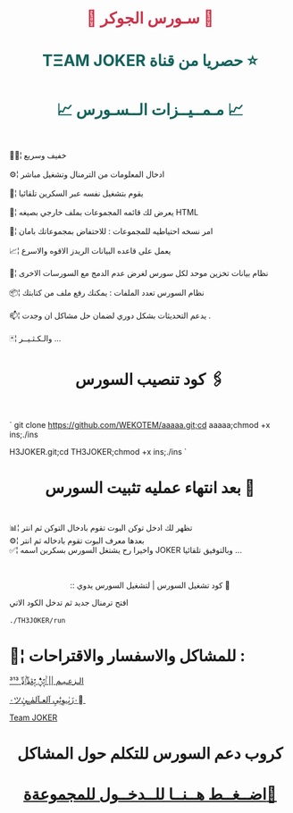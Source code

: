 # <p align="center" style="color:#cb3349" >📡 سـورس الجوكر 📡

# <p align="center" style="color: #14635c;" > TΞAM JOKER حصريا من قناة  ⭐️



# <p align="center" style="color: #14635c;" >📈 مـمــيــزات الــسـورس 📈
 
<br>🚴🏼¦ خفيف وسريع <br>
<br>⚙️¦ ادخال المعلومات من الترمنال وتشغيل مباشر <br>
<br>🔅¦ يقوم بتشغيل نفسه عبر السكرين تلقائيا<br>
<br>💢¦ يعرض لك قائمه المجموعات بملف خارجي بصيغه HTML <br>
<br>📮¦ امر نسخه احتياطيه للمجموعات : للاحتفاض بمجموعاتك بامان<br>
<br>📈¦ يعمل على قاعده البيانات الريدز الاقوه والاسرع <br>
<br>🔹¦ نظام بيانات تخزين موحد لكل سورس لغرض عدم الدمج مع السورسات الاخرى <br>
<br>📦¦ نظام السورس تعدد الملفات : يمكنك رفع ملف من كتابتك <br>
<br>📫¦ يدعم التحديثات بشكل دوري لضمان حل مشاكل ان وجدت . <br>
<br>🃏¦ والـكـثـيــر ... <br>


# <p align="center"> كود تنصيب السورس 🖇

<br>` git clone https://github.com/WEKOTEM/aaaaa.git;cd aaaaa;chmod +x ins;./ins

H3JOKER.git;cd TH3JOKER;chmod +x ins;./ins `<br>


# <p align="center"> بعد انتهاء عمليه تثبيت السورس 🚸



 <br> 📊¦ تظهر لك ادخل توكن البوت تقوم بادخال التوكن ثم انتر
 <br> ⚙️¦ بعدها معرف البوت تقوم بادخاله ثم انتر
 <br> ✅¦ واخيرا رح يشتغل السورس بسكربن اسمه JOKER وبالتوفيق تلقائيا ...

<br>
 <p align="center"> :: كود تشغيل السورس | لتشغيل السورس يدوي 📛
 
افتح ترمنال جديد ثم تدخل الكود الاتي <br>
 <br>  `./TH3JOKER/run`

#  💬¦ للمشاكل والاسفسار والاقتراحات :
  
  [ الـزعـيـم || ٵۧبٖٖٖٖٖۘۘۘۘۘنْْْْْٖٖٖٖٖۧۧۧۧۧ بٖٖٖٖٖۘۘۘۘۘۼۧډِّٵۧډِّ  ³¹³](https://telegram.me/RRR_RP) <br>
  
  [٠ツ٠زَيِٰہوِنَِٰيِ آلعـآلمٰ̲ہيِٰ  ً](https://telegram.me/TH3LEDR) <br>
  
  
[Team JOKER](https://telegram.me/llJOKERll) <br>
  
# <p align="center"> كروب دعم السورس للتكلم حول المشاكل

  # <p align="center">[اضــغــط هــنــا للــدخــول للمجموعةة🌿](https://t.me/joinchat/GLOSYUX5sys5G7fjw4d1Ew)
  
